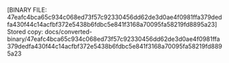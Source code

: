 [BINARY FILE: 47eafc4bca65c934c068ed73f57c92330456dd62de3d0ae4f0981ffa379dedfa430f44c14acfbf372e5438b6fdbc5e841f3168a70095fa58219fd8895a23]
Stored copy: docs/converted-binary/47eafc4bca65c934c068ed73f57c92330456dd62de3d0ae4f0981ffa379dedfa430f44c14acfbf372e5438b6fdbc5e841f3168a70095fa58219fd8895a23
